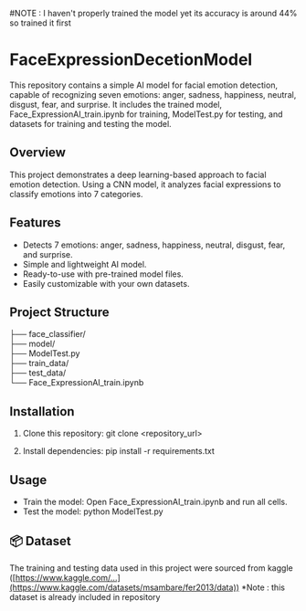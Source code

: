 #NOTE : I haven't properly trained the model yet its accuracy is around 44% so trained it first 

# FaceExpressionDecetionModel
This repository contains a simple AI model for facial emotion detection, capable of recognizing seven emotions: anger, sadness, happiness, neutral, disgust, fear, and surprise. It includes the trained model, Face_ExpressionAI_train.ipynb for training, ModelTest.py for testing, and datasets for training and testing the model.

## Overview
This project demonstrates a deep learning-based approach to facial emotion detection. Using a CNN model, it analyzes facial expressions to classify emotions into 7 categories.


## Features
- Detects 7 emotions: anger, sadness, happiness, neutral, disgust, fear, and surprise.
- Simple and lightweight AI model.
- Ready-to-use with pre-trained model files.
- Easily customizable with your own datasets.


## Project Structure
├── face_classifier/           
├── model/                     
├── ModelTest.py              
├── train_data/                
├── test_data/                 
└── Face_ExpressionAI_train.ipynb

## Installation
1. Clone this repository:
   git clone <repository_url>

2. Install dependencies:
   pip install -r requirements.txt

## Usage
- Train the model:
  Open Face_ExpressionAI_train.ipynb and run all cells.
- Test the model:
  python ModelTest.py

## 📦 Dataset
The training and testing data used in this project were sourced from kaggle ([https://www.kaggle.com/...](https://www.kaggle.com/datasets/msambare/fer2013/data)) 
*Note : this dataset is already included in repository 
